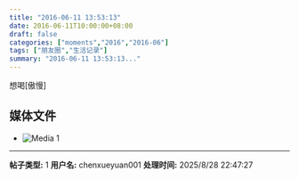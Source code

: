 ```yaml
---
title: "2016-06-11 13:53:13"
date: 2016-06-11T10:00:00+08:00
draft: false
categories: ["moments","2016","2016-06"]
tags: ["朋友圈","生活记录"]
summary: "2016-06-11 13:53:13..."
---
```


想喝[傲慢]

## 媒体文件

- ![Media 1](/Moments/photos/2016-06-11/201606111353130.jpg)

---

**帖子类型:** 1
**用户名:** chenxueyuan001
**处理时间:** 2025/8/28 22:47:27